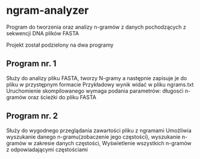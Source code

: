 # ngram-analyzer
Program do tworzenia oraz analizy n-gramów z danych pochodzących z sekwencji DNA plików FASTA

Projekt został podzielony na dwa programy
## Program nr. 1
Służy do analizy pliku FASTA, tworzy N-gramy a następnie zapisuje je do pliku w przystępnym formacie
Przykładowy wynik widać w pliku ngrams.txt
Uruchomienie skompilowanego wymaga podania parametrów: długosći n-gramów oraz ścieżki do pliku FASTA
## Program nr. 2
Służy do wygodnego przeglądania zawartości pliku z ngramami
Umożliwia wyszukanie danego n-gramu(zobaczenie jego częstości), wyszukanie n-gramów w zakresie danych częstości,
Wyświetlenie wszystkich n-gramów z odpowiadającymi częstościami
